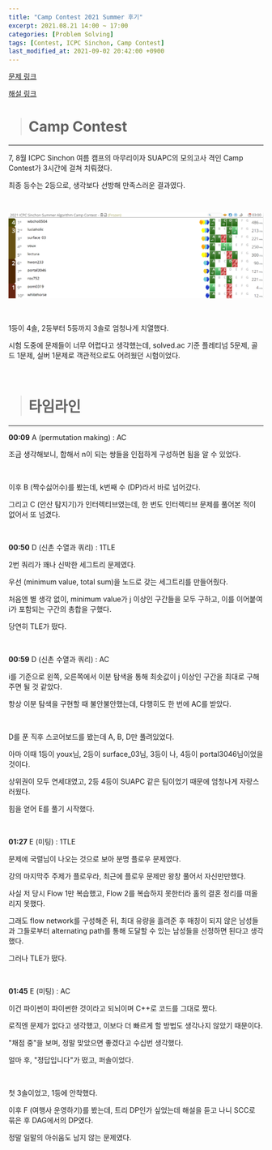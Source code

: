 ```yaml
---
title: "Camp Contest 2021 Summer 후기"
excerpt: 2021.08.21 14:00 ~ 17:00
categories: [Problem Solving]
tags: [Contest, ICPC Sinchon, Camp Contest]
last_modified_at: 2021-09-02 20:42:00 +0900
---
```


[문제 링크](https://www.acmicpc.net/category/detail/2749)

[해설 링크](https://icpc-sinchon.io/campcontest)

> # Camp Contest
---

7, 8월 ICPC Sinchon 여름 캠프의 마무리이자 SUAPC의 모의고사 격인 Camp Contest가 3시간에 걸쳐 치뤄졌다.

최종 등수는 2등으로, 생각보다 선방해 만족스러운 결과였다.

<br>

![스코어보드](/assets/images/2021_09_02/스코어보드.PNG)

<br>

1등이 4솔, 2등부터 5등까지 3솔로 엄청나게 치열했다.

시험 도중에 문제들이 너무 어렵다고 생각했는데, solved.ac 기준 플레티넘 5문제, 골드 1문제, 실버 1문제로 객관적으로도 어려웠던 시험이었다.

<br>

> # 타임라인
---

**00:09** A (permutation making) : AC

조금 생각해보니, 합해서 n이 되는 쌍들을 인접하게 구성하면 됨을 알 수 있었다.

<br>

이후 B (짝수싫어수)를 봤는데, k번째 수 (DP)라서 바로 넘어갔다.

그리고 C (안산 탐지기)가 인터렉티브였는데, 한 번도 인터렉티브 문제를 풀어본 적이 없어서 또 넘겼다.

<br>

**00:50** D (신촌 수열과 쿼리) : 1TLE

2번 쿼리가 꽤나 신박한 세그트리 문제였다.

우선 (minimum value, total sum)을 노드로 갖는 세그트리를 만들어줬다.

처음엔 별 생각 없이, minimum value가 j 이상인 구간들을 모두 구하고, 이를 이어붙여 i가 포함되는 구간의 총합을 구했다.

당연히 TLE가 떴다.

<br>

**00:59** D (신촌 수열과 쿼리) : AC

i를 기준으로 왼쪽, 오른쪽에서 이분 탐색을 통해 최솟값이 j 이상인 구간을 최대로 구해주면 될 것 같았다.

항상 이분 탐색을 구현할 때 불안불안했는데, 다행히도 한 번에 AC를 받았다.

<br>

D를 푼 직후 스코어보드를 봤는데 A, B, D만 풀려있었다.

아마 이때 1등이 youx님, 2등이 surface_03님, 3등이 나, 4등이 portal3046님이었을 것이다.

상위권이 모두 연세대였고, 2등 4등이 SUAPC 같은 팀이었기 때문에 엄청나게 자랑스러웠다.

힘을 얻어 E를 풀기 시작했다.

<br>

**01:27** E (미팅) : 1TLE

문제에 국렬님이 나오는 것으로 보아 분명 플로우 문제였다.

강의 마지막주 주제가 플로우라, 최근에 플로우 문제만 왕창 풀어서 자신만만했다.

사실 저 당시 Flow 1만 복습했고, Flow 2를 복습하지 못한터라 홀의 결혼 정리를 떠올리지 못했다.

그래도 flow network를 구성해준 뒤, 최대 유량을 흘려준 후 매칭이 되지 않은 남성들과 그들로부터 alternating path를 통해 도달할 수 있는 남성들을 선정하면 된다고 생각했다.

그러나 TLE가 떴다.

<br>

**01:45** E (미팅) : AC

이건 파이썬이 파이썬한 것이라고 되뇌이며 C++로 코드를 그대로 짰다.

로직엔 문제가 없다고 생각했고, 이보다 더 빠르게 할 방법도 생각나지 않았기 때문이다.

"채점 중"을 보며, 정말 맞았으면 좋겠다고 수십번 생각했다.

얼마 후, "정답입니다"가 떴고, 퍼솔이었다.

<br>

첫 3솔이었고, 1등에 안착했다.

이후 F (여행사 운영하기)를 봤는데, 트리 DP인가 싶었는데 해설을 듣고 나니 SCC로 묶은 후 DAG에서의 DP였다.

정말 일말의 아쉬움도 남지 않는 문제였다.

